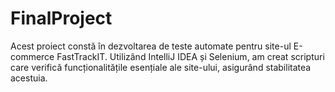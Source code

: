# FinalProject
Acest proiect constă în dezvoltarea de teste automate pentru site-ul E-commerce FastTrackIT. Utilizând IntelliJ IDEA și Selenium, am creat scripturi care verifică funcționalitățile esențiale ale site-ului, asigurând stabilitatea acestuia.
